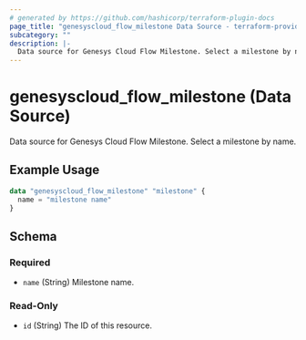 ```yaml
---
# generated by https://github.com/hashicorp/terraform-plugin-docs
page_title: "genesyscloud_flow_milestone Data Source - terraform-provider-genesyscloud"
subcategory: ""
description: |-
  Data source for Genesys Cloud Flow Milestone. Select a milestone by name.
---
```


# genesyscloud_flow_milestone (Data Source)

Data source for Genesys Cloud Flow Milestone. Select a milestone by name.

## Example Usage

```terraform
data "genesyscloud_flow_milestone" "milestone" {
  name = "milestone name"
}
```

<!-- schema generated by tfplugindocs -->
## Schema

### Required

- `name` (String) Milestone name.

### Read-Only

- `id` (String) The ID of this resource.


